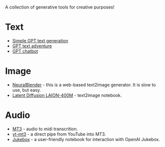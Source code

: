 A collection of generative tools for creative purposes!

# Text
- [Simple GPT text generation](https://colab.research.google.com/github/mdnestor/generative-tools/blob/master/simple-gpt-example.ipynb)
- [GPT text adventure](https://colab.research.google.com/github/mdnestor/generative-tools/blob/master/gpt-adventure.ipynb)
- [GPT chatbot](https://colab.research.google.com/github/mdnestor/generative-tools/blob/master/gpt-chatbot.ipynb)

# Image
- [NeuralBlender](https://neuralblender.com) - this is a web-based text2image generator. It is slow to use, but easy.
- [Latent Diffusion LAION-400M](https://colab.research.google.com/github/multimodalart/latent-diffusion-notebook/blob/main/Latent_Diffusion_LAION_400M_model_text_to_image.ipynb) - text2image notebook.

# Audio
- [MT3](https://github.com/magenta/mt3) - audio to midi transcrition.
- [yt-mt3](https://github.com/mdnestor/yt-mt3) - a direct pipe from YouTube into MT3.
- [Jukebox](https://colab.research.google.com/drive/1sJda9v46gNzBc7m59MP5zn63AWc-axCY?usp=sharing) - a user-friendly notebook for interaction with OpenAI Jukebox.
